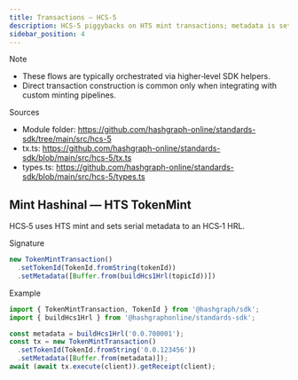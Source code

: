 ```yaml
---
title: Transactions — HCS‑5
description: HCS‑5 piggybacks on HTS mint transactions; metadata is set to an HCS‑1 HRL.
sidebar_position: 4
---
```


Note
- These flows are typically orchestrated via higher‑level SDK helpers.
- Direct transaction construction is common only when integrating with custom minting pipelines.

Sources
- Module folder: https://github.com/hashgraph-online/standards-sdk/tree/main/src/hcs-5
- tx.ts: https://github.com/hashgraph-online/standards-sdk/blob/main/src/hcs-5/tx.ts
- types.ts: https://github.com/hashgraph-online/standards-sdk/blob/main/src/hcs-5/types.ts

## Mint Hashinal — HTS TokenMint

HCS‑5 uses HTS mint and sets serial metadata to an HCS‑1 HRL.

Signature

```ts
new TokenMintTransaction()
  .setTokenId(TokenId.fromString(tokenId))
  .setMetadata([Buffer.from(buildHcs1Hrl(topicId))])
```

Example

```ts
import { TokenMintTransaction, TokenId } from '@hashgraph/sdk';
import { buildHcs1Hrl } from '@hashgraphonline/standards-sdk';

const metadata = buildHcs1Hrl('0.0.700001');
const tx = new TokenMintTransaction()
  .setTokenId(TokenId.fromString('0.0.123456'))
  .setMetadata([Buffer.from(metadata)]);
await (await tx.execute(client)).getReceipt(client);
```
